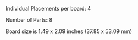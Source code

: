 Individual Placements per board: 4

Number of Parts: 8


Board size is 1.49 x 2.09 inches (37.85 x 53.09 mm)

